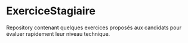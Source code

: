 ExerciceStagiaire
=================

Repository contenant quelques exercices proposés aux candidats pour évaluer rapidement leur niveau technique.
